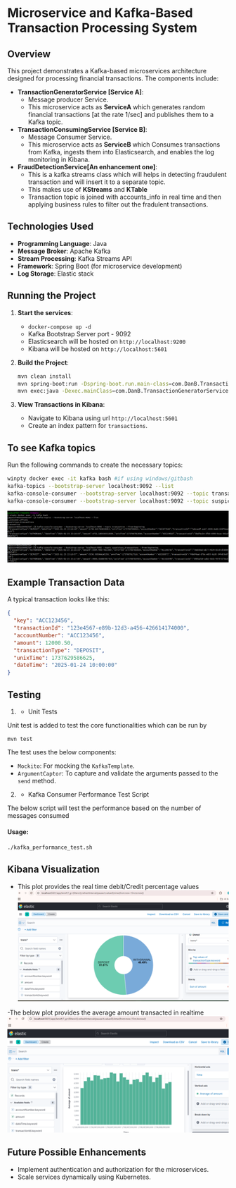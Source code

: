 # Microservice and Kafka-Based Transaction Processing System

## Overview
This project demonstrates a Kafka-based microservices architecture designed for processing financial transactions. The components include:
- **TransactionGeneratorService [Service A]**:  
  - Message producer Service.
  - This microservice acts as **ServiceA** which generates random financial transactions [at the rate 1/sec] and publishes them to a Kafka topic.
- **TransactionConsumingService [Service B]**:  
  - Message Consumer Service. 
  - This microservice acts as **ServiceB** which Consumes transactions from Kafka, ingests them into Elasticsearch, and enables the log monitoring  in Kibana.
- **FraudDetectionService[An enhancement one]**: 
  - This is a kafka streams class which will helps in detecting fraudulent transaction and will insert it to a separate topic.
  - This makes use of **KStreams** and **KTable**
  - Transaction topic is joined with accounts_info in real time and then applying business rules to filter out the fradulent transactions.

## Technologies Used
- **Programming Language**: Java 
- **Message Broker**: Apache Kafka
- **Stream Processing**: Kafka Streams API
- **Framework**: Spring Boot (for  microservice development)
- **Log Storage**: Elastic stack


## Running the Project
1. **Start the services**:
    - `docker-compose up -d`
    - Kafka Bootstrap Server port - 9092
    -  Elasticsearch will be hosted on `http://localhost:9200`
    -  Kibana will be hosted on `http://localhost:5601`

2. **Build the Project**:
   ```bash
   mvn clean install
   mvn spring-boot:run -Dspring-boot.run.main-class=com.DanB.TransactionGeneratorService #This starts Service - A and B and will start ingesting logs to elastic.
   mvn exec:java -Dexec.mainClass=com.DanB.TransactionGeneratorService #This starts kafka- Streaming
   ```
   
3. **View Transactions in Kibana**:
    - Navigate to Kibana using url `http://localhost:5601`
    - Create an index pattern for `transactions`.

## To see Kafka topics
Run the following commands to create the necessary topics:
```bash
winpty docker exec -it kafka bash #if using windows/gitbash
kafka-topics --bootstrap-server localhost:9092 --list
kafka-console-consumer --bootstrap-server localhost:9092 --topic transaction --from-beginning
kafka-console-consumer --bootstrap-server localhost:9092 --topic suspicious_transactions --from-beginning
```
![img.png](img.png)

![img_1.png](img_1.png)


## Example Transaction Data
A typical transaction looks like this:
```json
{
  "key": "ACC123456",
  "transactionId": "123e4567-e89b-12d3-a456-426614174000",
  "accountNumber": "ACC123456",
  "amount": 12000.50,
  "transactionType": "DEPOSIT",
  "unixTime": 1737629586625,
  "dateTime": "2025-01-24 10:00:00"
}
```

## Testing
1. -  Unit Tests

Unit test is added to test the core functionalities which can be run by 
```aiignore
mvn test 
```
The test uses the below components:
- `Mockito`: For mocking the `KafkaTemplate`.
- `ArgumentCaptor`: To capture and validate the arguments passed to the `send` method.


2. - Kafka Consumer Performance Test Script

The below script will test the performance based on the number of messages consumed
#### Usage:
```bash
./kafka_performance_test.sh
```

## Kibana Visualization
- This plot provides the real time debit/Credit percentage values
 ![img_2.png](img_2.png)

-The below plot provides the average amount transacted in realtime
   ![img_3.png](img_3.png)
## Future Possible Enhancements
- Implement authentication and authorization for the microservices.
- Scale services dynamically using Kubernetes.